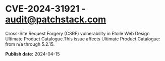 # CVE-2024-31921 - audit@patchstack.com

Cross-Site Request Forgery (CSRF) vulnerability in Etoile Web Design Ultimate Product Catalogue.This issue affects Ultimate Product Catalogue: from n/a through 5.2.15.



**Publish date:** 2024-04-15
